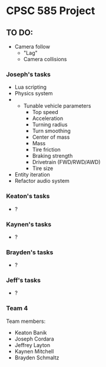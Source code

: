 # CPSC 585 Project
## TO DO:
- Camera follow
	- "Lag"
	- Camera collisions



### Joseph's tasks
- Lua scripting
- Physics system
- - Tunable vehicle parameters
	- Top speed
	- Acceleration
	- Turning radius
	- Turn smoothing
	- Center of mass
	- Mass
	- Tire friction
	- Braking strength
	- Drivetrain (FWD/RWD/AWD)
	- Tire size
- Entity iteration
- Refactor audio system


### Keaton's tasks
- ?


### Kaynen's tasks
- ?


### Brayden's tasks
- ?


### Jeff's tasks
- ?


### Team 4

Team members:
- Keaton Banik
- Joseph Cordara
- Jeffrey Layton
- Kaynen Mitchell
- Brayden Schmaltz
